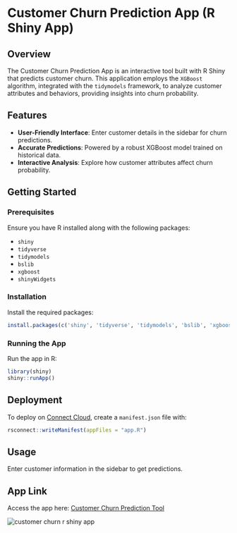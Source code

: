# Customer Churn Prediction App (R Shiny App)

## Overview

The Customer Churn Prediction App is an interactive tool built with R Shiny that predicts customer churn. This application employs the `XGBoost` algorithm, integrated with the `tidymodels` framework, to analyze customer attributes and behaviors, providing insights into churn probability.

## Features

- **User-Friendly Interface**: Enter customer details in the sidebar for churn predictions.
- **Accurate Predictions**: Powered by a robust XGBoost model trained on historical data.
- **Interactive Analysis**: Explore how customer attributes affect churn probability.

## Getting Started

### Prerequisites

Ensure you have R installed along with the following packages:

- `shiny`
- `tidyverse`
- `tidymodels`
- `bslib`
- `xgboost`
- `shinyWidgets`

### Installation

Install the required packages:
   ```R
   install.packages(c('shiny', 'tidyverse', 'tidymodels', 'bslib', 'xgboost', 'shinyWidgets'))
   ```
   
### Running the App

Run the app in R:
```R
library(shiny)
shiny::runApp()
```

## Deployment

To deploy on [Connect Cloud](https://connect.posit.cloud/), create a `manifest.json` file with:
```R
rsconnect::writeManifest(appFiles = "app.R")
```

## Usage

Enter customer information in the sidebar to get predictions.

## App Link

Access the app here: [Customer Churn Prediction Tool](https://0193b6f9-2fb2-3ecb-98eb-06390ec0cf9b.share.connect.posit.cloud/)

![customer churn r shiny app](figures/shiny-churn-app.jpg)

